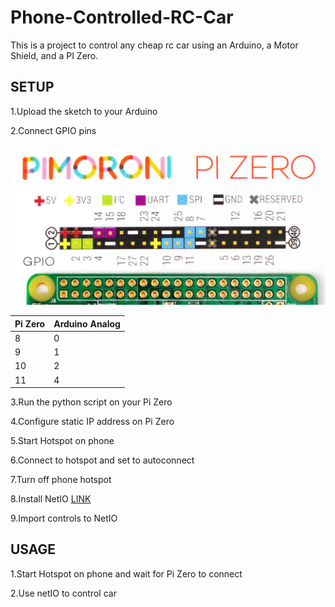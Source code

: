 # Phone-Controlled-RC-Car


This is a project to control any cheap rc car using an Arduino, a Motor Shield, and a PI Zero.


SETUP
------------------
1.Upload the sketch to your Arduino

2.Connect GPIO pins

<img src="https://github.com/jdial1/Phone-Controlled-RC-Car/blob/master/PI-Zero-GPIO-PINOUT.PNG"></img>

  Pi Zero   | Arduino Analog
  ---|---
    8     |       0
    9      |      1
    10    |       2
    11      |      4
                
3.Run the python script on your Pi Zero

4.Configure static IP address on Pi Zero

5.Start Hotspot on phone

6.Connect to hotspot and set to autoconnect

7.Turn off phone hotspot

8.Install NetIO <a href="https://play.google.com/store/apps/details?id=com.luvago.netio&hl=en">LINK</a>

9.Import controls to NetIO



USAGE
------------------------
1.Start Hotspot on phone and wait for Pi Zero to connect

2.Use netIO to control car
